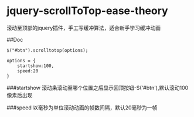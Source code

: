 # jquery-scrollToTop-ease-theory

滚动至顶部的jquery插件，手工写缓冲算法，适合新手学习缓冲动画


##Doc

    $("#btn").scrolltotop(options);

    options = {
        startshow:100,  
        speed:20
    }


###startshow
  滚动条滚动至哪个位置之后显示回顶按钮-$('#btn'),默认滚动100像素后出现

###speed
   以毫秒为单位滚动动画的帧数间隔，默认20毫秒为一帧
